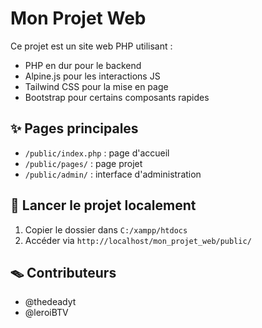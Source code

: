 # Mon Projet Web

Ce projet est un site web PHP utilisant :

- PHP en dur pour le backend
- Alpine.js pour les interactions JS
- Tailwind CSS pour la mise en page
- Bootstrap pour certains composants rapides

## ✨ Pages principales
- `/public/index.php` : page d'accueil
- `/public/pages/` : page projet
- `/public/admin/` : interface d'administration

## 🚀 Lancer le projet localement
1. Copier le dossier dans `C:/xampp/htdocs`
2. Accéder via `http://localhost/mon_projet_web/public/`

## 🪤 Contributeurs
- @thedeadyt
- @leroiBTV
